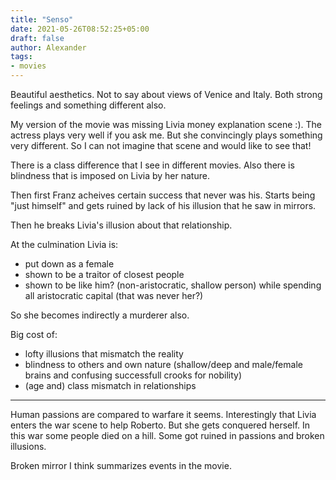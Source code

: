 ```yaml
---
title: "Senso"
date: 2021-05-26T08:52:25+05:00
draft: false
author: Alexander
tags:
- movies
---
```


Beautiful aesthetics.
Not to say about views of Venice and Italy.
Both strong feelings and something different also.

My version of the movie was missing Livia money explanation scene :).
The actress plays very well if you ask me. But she convincingly plays something very different.
So I can not imagine that scene and would like to see that!

There is a class difference that I see in different movies.
Also there is blindness that is imposed on Livia by her nature.

Then first Franz acheives certain success that never was his.
Starts being "just himself" and gets ruined by lack of his illusion that he saw in mirrors.

Then he breaks Livia's illusion about that relationship.

At the culmination Livia is:
- put down as a female
- shown to be a traitor of closest people
- shown to be like him? (non-aristocratic, shallow person) while spending all aristocratic capital (that was never her?)

So she becomes indirectly a murderer also.

Big cost of:
- lofty illusions that mismatch the reality
- blindness to others and own nature (shallow/deep and male/female brains and confusing successfull crooks for nobility)
- (age and) class mismatch in relationships

---

Human passions are compared to warfare it seems.
Interestingly that Livia enters the war scene to help Roberto.
But she gets conquered herself.
In this war some people died on a hill.
Some got ruined in passions and broken illusions.

Broken mirror I think summarizes events in the movie.
